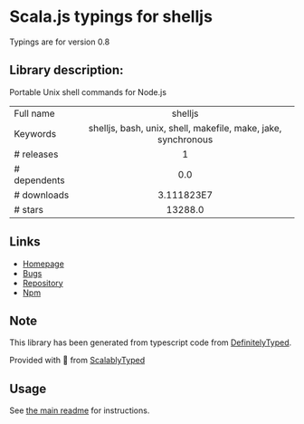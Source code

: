 
# Scala.js typings for shelljs

Typings are for version 0.8

## Library description:
Portable Unix shell commands for Node.js

|                    |                 |
| ------------------ | :-------------: |
| Full name          | shelljs |
| Keywords           | shelljs, bash, unix, shell, makefile, make, jake, synchronous |
| # releases         | 1 |
| # dependents       | 0.0 |
| # downloads        | 3.111823E7 |
| # stars            | 13288.0 |

## Links
- [Homepage](http://github.com/shelljs/shelljs)
- [Bugs](https://github.com/shelljs/shelljs/issues)
- [Repository](https://github.com/shelljs/shelljs)
- [Npm](https://www.npmjs.com/package/shelljs)
    


## Note
This library has been generated from typescript code from [DefinitelyTyped](https://definitelytyped.org).

Provided with :purple_heart: from [ScalablyTyped](https://github.com/oyvindberg/ScalablyTyped)

## Usage
See [the main readme](../../readme.md) for instructions.


